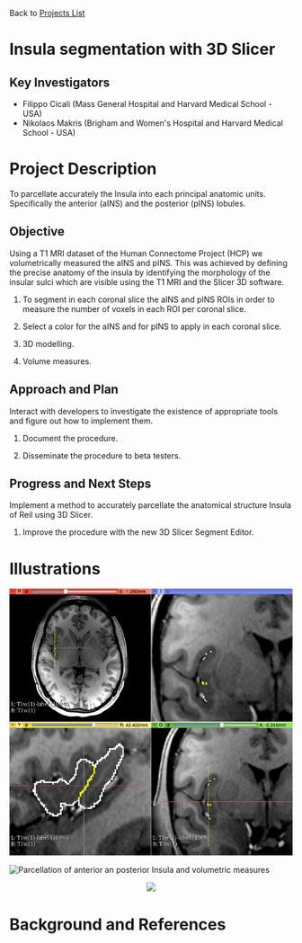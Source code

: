 Back to [Projects List](../../README.md#ProjectsList)

# Insula segmentation with 3D Slicer

## Key Investigators

- Filippo Cicali (Mass General Hospital and Harvard Medical School - USA)
- Nikolaos Makris (Brigham and Women's Hospital and Harvard Medical School - USA)


# Project Description

To parcellate accurately the Insula into each principal anatomic units. Specifically the anterior (aINS) and the posterior (pINS) lobules.

## Objective

Using a T1 MRI dataset of the Human Connectome Project (HCP) we volumetrically measured the aINS and pINS.
This was achieved by defining the precise anatomy of the insula by identifying the morphology of the insular sulci which are visible using the T1 MRI and the Slicer 3D software.


1. To segment in each coronal slice the aINS and pINS ROIs in order to measure the number of voxels in each ROI per coronal slice.

1. Select a color for the aINS and for pINS to apply in each coronal slice.

1. 3D modelling.

1. Volume measures.


## Approach and Plan

Interact with developers to investigate the existence of appropriate tools and figure out how to implement them.

1. Document the procedure.

1. Disseminate the procedure to beta testers.


## Progress and Next Steps

Implement a method to accurately parcellate the anatomical structure Insula of Reil using 3D Slicer.

1. Improve the procedure with the new 3D Slicer Segment Editor.

# Illustrations

![Insula Circular Sulcus and Central Sulcus in the parcellation method of aINS and pINS](Insula_Project.png)

![Parcellation of anterior an posterior Insula and volumetric measures](https://github.com/NA-MIC/ProjectWeek/blob/master/PW28_2018_GranCanaria/Projects/Insula_segmentation_with_3DSlicer/fullviews.png?raw=true)

<p align="center">
 <img src="https://github.com/NA-MIC/ProjectWeek/blob/master/PW28_2018_GranCanaria/Projects/Insula_segmentation_with_3DSlicer/aINS_pINS_1.gif?raw=true"/>
 </p>

# Background and References

<!-- If you developed any software, include link to the source code repository. If possible, also add links to sample data, and to any relevant publications. -->
